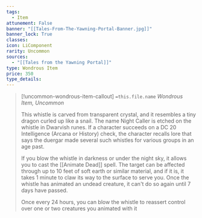 ```yaml
---
tags:
  - Item
attunement: False
banner: "[[Tales-From-The-Yawning-Portal-Banner.jpg]]"
banner_lock: True
classes:
icon: LiComponent
rarity: Uncommon
sources:
  - "[[Tales from the Yawning Portal]]"
type: Wondrous Item
price: 350
type_details: 
---
```

>[!uncommon-wondrous-item-callout] `=this.file.name`
>*Wondrous Item, Uncommon*
>
>This whistle is carved from transparent crystal, and it resembles a tiny dragon curled up like a snail. The name Night Caller is etched on the whistle in Dwarvish runes. If a character succeeds on a DC 20 Intelligence (Arcana or History) check, the character recalls lore that says the duergar made several such whistles for various groups in an age past.
>
>If you blow the whistle in darkness or under the night sky, it allows you to cast the [[Animate Dead]] spell. The target can be affected through up to 10 feet of soft earth or similar material, and if it is, it takes 1 minute to claw its way to the surface to serve you. Once the whistle has animated an undead creature, it can't do so again until 7 days have passed.
>
>Once every 24 hours, you can blow the whistle to reassert control over one or two creatures you animated with it
>
>

